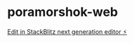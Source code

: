 # poramorshok-web

[Edit in StackBlitz next generation editor ⚡️](https://stackblitz.com/~/github.com/devlabsolutionlimited/poramorshok-web)